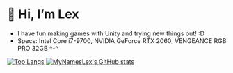 # 👋 Hi, I’m Lex


- I have fun making games with Unity and trying new things out! :D
- Specs: Intel Core i7-9700, NVIDIA GeForce RTX 2060, VENGEANCE RGB PRO 32GB ^-^

[![Top Langs](https://github-readme-stats.vercel.app/api/top-langs/?username=MyNamesLex&layout=compact)](https://github.com/anuraghazra/github-readme-stats)
[![MyNamesLex's GitHub stats](https://github-readme-stats.vercel.app/api?username=MyNamesLex&theme=midnight-purple)](https://github.com/anuraghazra/github-readme-stats)

